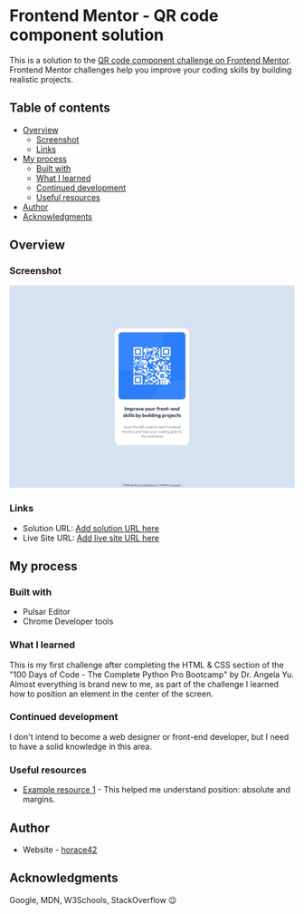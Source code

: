 # Frontend Mentor - QR code component solution

This is a solution to the [QR code component challenge on Frontend Mentor](https://www.frontendmentor.io/challenges/qr-code-component-iux_sIO_H). Frontend Mentor challenges help you improve your coding skills by building realistic projects.

## Table of contents

- [Overview](#overview)
  - [Screenshot](#screenshot)
  - [Links](#links)
- [My process](#my-process)
  - [Built with](#built-with)
  - [What I learned](#what-i-learned)
  - [Continued development](#continued-development)
  - [Useful resources](#useful-resources)
- [Author](#author)
- [Acknowledgments](#acknowledgments)

## Overview

### Screenshot

![](./screenshot.jpg)

### Links

- Solution URL: [Add solution URL here](https://your-solution-url.com)
- Live Site URL: [Add live site URL here](https://your-live-site-url.com)

## My process

### Built with

- Pulsar Editor
- Chrome Developer tools

### What I learned

This is my first challenge after completing the HTML & CSS section of the "100 Days of Code - The Complete Python Pro Bootcamp" by Dr. Angela Yu.
Almost everything is brand new to me, as part of the challenge I learned how to position an element in the center of the screen.

### Continued development

I don't intend to become a web designer or front-end developer, but I need to have a solid knowledge in this area.

### Useful resources

- [Example resource 1](https://stackoverflow.com/questions/9622354/make-a-div-center-of-viewport-horizontally-and-vertically) - This helped me understand position: absolute and margins.

## Author

- Website - [horace42](https://github.com/horace42)

## Acknowledgments

Google, MDN, W3Schools, StackOverflow 😉
